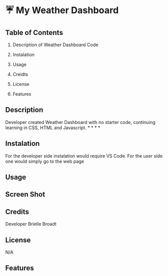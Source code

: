 # ☔  My Weather Dashboard

## Table of Contents

1. Description of Weather Dashboard Code

2. Instalation

3. Usage

4. Creidts

5. License

6. Features

## Description
Developer created Weather Dashboard with  no starter code, continuing learning in CSS, HTML and Javascript.
* 
* 
* 
*

## Instalation
For the developer side instalation would require VS Code. For the user side one would simply go to the web page

## Usage

## Screen Shot




## Credits
Developer Brielle Broadt

## License 
N/A
## Features